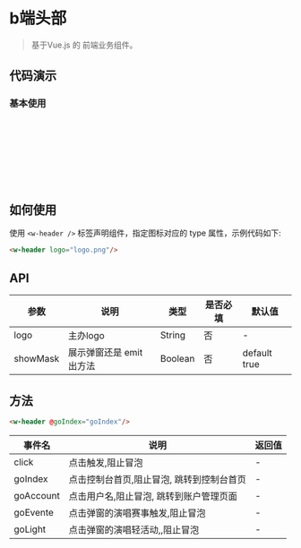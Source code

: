 # b端头部
> 基于Vue.js 的 前端业务组件。

## 代码演示

### 基本使用

<br>
<div class="header-box">
  <w-header personalUrl="https://www.baidu.com" eventUrl="http://www.qq.com/" lightUrl="http://news.qq.com/"></w-header>
</div>

## 如何使用

使用 `<w-header />` 标签声明组件，指定图标对应的 type 属性，示例代码如下:

```` html
<w-header logo="logo.png"/>
````

## API

|参数|说明|类型|是否必填|默认值|
|---|----|---|-------|-----|
|logo|主办logo|String|否|-|
|showMask|展示弹窗还是 emit出方法|Boolean|否|default true|

## 方法

```` html
<w-header @goIndex="goIndex"/>
````

|事件名|说明|返回值|
|---|------|-----|
|click|点击触发,阻止冒泡|-|
|goIndex|点击控制台首页,阻止冒泡, 跳转到控制台首页|-|
|goAccount|点击用户名,阻止冒泡, 跳转到账户管理页面|-|
|goEvente|点击弹窗的演唱赛事触发,阻止冒泡|-|
|goLight|点击弹窗的演唱轻活动,,阻止冒泡|-|

<script>
import WHeader from './index';

export default {
  created() {
    console.log(0);
  },
  components: {
    WHeader,
  },
}
</script>
<style lang="scss">
@import './style/header.scss';

.header-box {
  height: 100px;
}

.header-box .w-header{
  position: static;
}
</style>
